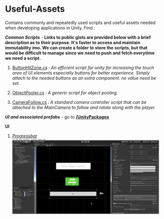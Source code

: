 # Useful-Assets
Contains commonly and repeatedly used scripts and useful assets needed when developing applications in Unity.
Find :

**_Common Scripts_** - **Links to public gists are provided below with a brief description as to their purpose. It's faster to access and maintain immutability imo. We can create a folder to store the scripts, but that would be difficult to manage since we need to push and fetch everytime we need a script.**


1. [ButtonHitZone.cs](https://gist.github.com/sid68v/1de7b7765201e03ecab313ec50ba67c9) : *An efficient script for unity for increasing the touch area of UI elements especially buttons for better experience. Simply attach to the needed buttons as       an extra component. no value need be set.*
 
2. [ObjectPooler.cs](https://gist.github.com/sid68v/235b7db29846b5434ffd98ae40d33345) : *A generic script for object pooling.*

3. [CameraFollow.cs](https://gist.github.com/sid68v/219bf071db71405f631aad8c9f8f9d79) : *A standard camera controller script that can be attached to the MainCamera to follow and rotate along with the player.*

**_UI and associated prefabs_** - go to **[/UnityPackages](/UnityPackages)**

**UI**
1. *[Progressbar](/UnityPackages/ProgressBar)* <br />
![Import the unitypackage and drag the prefab to canvas to use. More help inside the script attached to the prefab.](demoGifs/ProgressBarDemo.gif)
